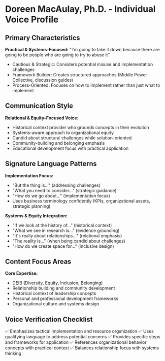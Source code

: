 # Doreen MacAulay, Ph.D. - Individual Voice Profile

## Primary Characteristics

**Practical & Systems-Focused:** "I'm going to take it down because there are going to be people who are going to try to abuse it"
- Cautious & Strategic: Considers potential misuse and implementation challenges
- Framework Builder: Creates structured approaches (Middle Power Collective, discussion guides)
- Process-Oriented: Focuses on how to implement rather than just what to implement

## Communication Style

**Relational & Equity-Focused Voice:**
- Historical context provider who grounds concepts in their evolution
- Systems-aware approach to organizational equity
- Candid about structural challenges while solution-oriented
- Community-building and belonging emphasis
- Educational development focus with practical application

## Signature Language Patterns

**Implementation Focus:**
- "But the thing is..." (addressing challenges)
- "What you need to consider..." (strategic guidance)
- "How do we go about..." (implementation focus)
- Uses business terminology confidently (KPIs, organizational assets, strategic planning)

**Systems & Equity Integration:**
- "If we look at the history of..." (historical context)
- "What we see in research is..." (evidence grounding)
- "It's really about relationships..." (relational emphasis)
- "The reality is..." (when being candid about challenges)
- "How do we create space for..." (inclusive design)

## Content Focus Areas

**Core Expertise:**
- DEIB (Diversity, Equity, Inclusion, Belonging)
- Relationship building and community development
- Historical context of leadership concepts
- Personal and professional development frameworks
- Organizational culture and systems design

## Voice Verification Checklist

✅ Emphasizes tactical implementation and resource organization
✅ Uses qualifying language to address potential concerns
✅ Provides specific steps and frameworks for application
✅ References organizational behavior concepts with practical context
✅ Balances relationship focus with systems thinking
